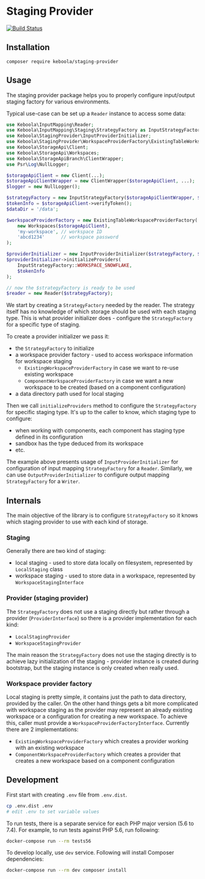 # Staging Provider

[![Build Status](https://dev.azure.com/keboola-dev/wokspace-provider/_apis/build/status/keboola.staging-provider?branchName=main)](https://dev.azure.com/keboola-dev/wokspace-provider/_build/latest?definitionId=69&branchName=main)

## Installation

`composer require keboola/staging-provider`

## Usage

The staging provider package helps you to properly configure input/output staging factory for various environments.

Typical use-case can be set up a `Reader` instance to access some data:

```php
use Keboola\InputMapping\Reader;
use Keboola\InputMapping\Staging\StrategyFactory as InputStrategyFactory;
use Keboola\StagingProvider\InputProviderInitializer;
use Keboola\StagingProvider\WorkspaceProviderFactory\ExistingTableWorkspaceProviderFactory;
use Keboola\StorageApi\Client;
use Keboola\StorageApi\Workspaces;
use Keboola\StorageApiBranch\ClientWrapper;
use Psr\Log\NullLogger;

$storageApiClient = new Client(...);
$storageApiClientWrapper = new ClientWrapper($storageApiClient, ...);
$logger = new NullLogger();

$strategyFactory = new InputStrategyFactory($storageApiClientWrapper, $logger, 'json');
$tokenInfo = $storageApiClient->verifyToken();
$dataDir = '/data';

$workspaceProviderFactory = new ExistingTableWorkspaceProviderFactory(
    new Workspaces($storageApiClient),
    'my-workspace', // workspace ID
    'abcd1234'      // workspace password
);

$providerInitializer = new InputProviderInitializer($strategyFactory, $workspaceProviderFactory, $dataDir);
$providerInitializer->initializeProviders(
    InputStrategyFactory::WORKSPACE_SNOWFLAKE,
    $tokenInfo
);

// now the $strategyFactory is ready to be used
$reader = new Reader($strategyFactory);
```

We start by creating a `StrategyFactory` needed by the reader. The strategy itself has no knowledge of which storage
should be used with each staging type. This is what provider initializer does - configure the `StrategyFactory` for
a specific type of staging.

To create a provider initializer we pass it:
* the `StrategyFactory` to initialize
* a workspace provider factory - used to access workspace information for workspace staging
  * `ExistingWorkspaceProviderFactory` in case we want to re-use existing workspace
  * `ComponentWorkspaceProviderFactory` in case we want a new workspace to be created (based on a component configuration)
* a data directory path used for local staging

Then we call `initializeProviders` method to configure the `StrategyFactory` for specific staging type.  It's up to the
caller to know, which staging type to configure:
* when working with components, each component has staging type defined in its configuration
* sandbox has the type deduced from its workspace
* etc.

The example above presents usage of `InputProviderInitializer` for configuration of input mapping `StrategyFactory` for
a `Reader`. Similarly, we can use `OutputProviderInitializer` to configure output mapping `StrategyFactory` for a `Writer`. 

## Internals
The main objective of the library is to configure `StrategyFactory` so it knows which staging provider to
use with each kind of storage.

### Staging
Generally there are two kind of staging:
* local staging - used to store data locally on filesystem, represented by `LocalStaging` class
* workspace staging - used to store data in a workspace, represented by `WorkspaceStagingInterface`

### Provider (staging provider)
The `StrategyFactory` does not use a staging directly but rather through a provider (`ProviderInterface`) so there is
a provider implementation for each kind:
* `LocalStagingProvider`
* `WorkspaceStagingProvider`
  
The main reason the `StrategyFactory` does not use the staging directly is to achieve lazy initialization of the staging -
provider instance is created during bootstrap, but the staging instance is only created when really used.

### Workspace provider factory
Local staging is pretty simple, it contains just the path to data directory, provided by the caller. On the other hand
things gets a bit more complicated with workspace staging as the provider may represent an already existing workspace or
a configuration for creating a new workspace. To achieve this, caller must provide a `WorkspaceProviderFactoryInterface`.
Currently there are 2 implementations:
* `ExistingWorkspaceProviderFactory` which creates a provider working with an existing workspace
* `ComponentWorkspaceProviderFactory` which creates a provider that creates a new workspace based on a component
  configuration
  
## Development
First start with creating `.env` file from `.env.dist`.
```bash
cp .env.dist .env
# edit .env to set variable values
```

To run tests, there is a separate service for each PHP major version (5.6 to 7.4).
For example, to run tests against PHP 5.6, run following:
```bash
docker-compose run --rm tests56
```

To develop locally, use `dev` service. Following will install Composer dependencies:
```bash
docker-compose run --rm dev composer install
```
